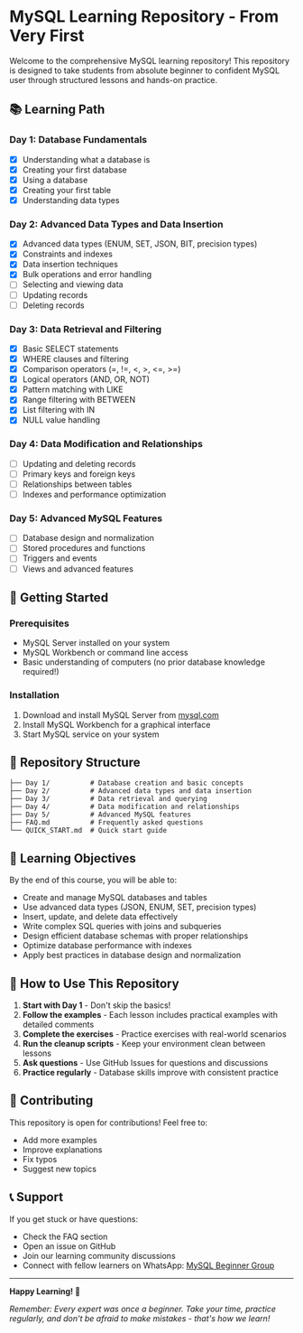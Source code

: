 # MySQL Learning Repository - From Very First

Welcome to the comprehensive MySQL learning repository! This repository is designed to take students from absolute beginner to confident MySQL user through structured lessons and hands-on practice.

## 📚 Learning Path

### Day 1: Database Fundamentals
- [x] Understanding what a database is
- [x] Creating your first database
- [x] Using a database
- [x] Creating your first table
- [x] Understanding data types

### Day 2: Advanced Data Types and Data Insertion
- [x] Advanced data types (ENUM, SET, JSON, BIT, precision types)
- [x] Constraints and indexes
- [x] Data insertion techniques
- [x] Bulk operations and error handling
- [ ] Selecting and viewing data
- [ ] Updating records
- [ ] Deleting records

### Day 3: Data Retrieval and Filtering
- [x] Basic SELECT statements
- [x] WHERE clauses and filtering
- [x] Comparison operators (=, !=, <, >, <=, >=)
- [x] Logical operators (AND, OR, NOT)
- [x] Pattern matching with LIKE
- [x] Range filtering with BETWEEN
- [x] List filtering with IN
- [x] NULL value handling

### Day 4: Data Modification and Relationships
- [ ] Updating and deleting records
- [ ] Primary keys and foreign keys
- [ ] Relationships between tables
- [ ] Indexes and performance optimization

### Day 5: Advanced MySQL Features
- [ ] Database design and normalization
- [ ] Stored procedures and functions
- [ ] Triggers and events
- [ ] Views and advanced features

## 🚀 Getting Started

### Prerequisites
- MySQL Server installed on your system
- MySQL Workbench or command line access
- Basic understanding of computers (no prior database knowledge required!)

### Installation
1. Download and install MySQL Server from [mysql.com](https://dev.mysql.com/downloads/installer/)
2. Install MySQL Workbench for a graphical interface
3. Start MySQL service on your system

## 📁 Repository Structure

```
├── Day 1/          # Database creation and basic concepts
├── Day 2/          # Advanced data types and data insertion
├── Day 3/          # Data retrieval and querying
├── Day 4/          # Data modification and relationships
├── Day 5/          # Advanced MySQL features
├── FAQ.md          # Frequently asked questions
└── QUICK_START.md  # Quick start guide
```

## 🎯 Learning Objectives

By the end of this course, you will be able to:
- Create and manage MySQL databases and tables
- Use advanced data types (JSON, ENUM, SET, precision types)
- Insert, update, and delete data effectively
- Write complex SQL queries with joins and subqueries
- Design efficient database schemas with proper relationships
- Optimize database performance with indexes
- Apply best practices in database design and normalization

## 📖 How to Use This Repository

1. **Start with Day 1** - Don't skip the basics!
2. **Follow the examples** - Each lesson includes practical examples with detailed comments
3. **Complete the exercises** - Practice exercises with real-world scenarios
4. **Run the cleanup scripts** - Keep your environment clean between lessons
5. **Ask questions** - Use GitHub Issues for questions and discussions
6. **Practice regularly** - Database skills improve with consistent practice

## 🤝 Contributing

This repository is open for contributions! Feel free to:
- Add more examples
- Improve explanations
- Fix typos
- Suggest new topics

## 📞 Support

If you get stuck or have questions:
- Check the FAQ section
- Open an issue on GitHub
- Join our learning community discussions
- Connect with fellow learners on WhatsApp: [MySQL Beginner Group](https://chat.whatsapp.com/C4p8I7jF0dOKf2IpselMfG)

---

**Happy Learning! 🎉**

*Remember: Every expert was once a beginner. Take your time, practice regularly, and don't be afraid to make mistakes - that's how we learn!*
